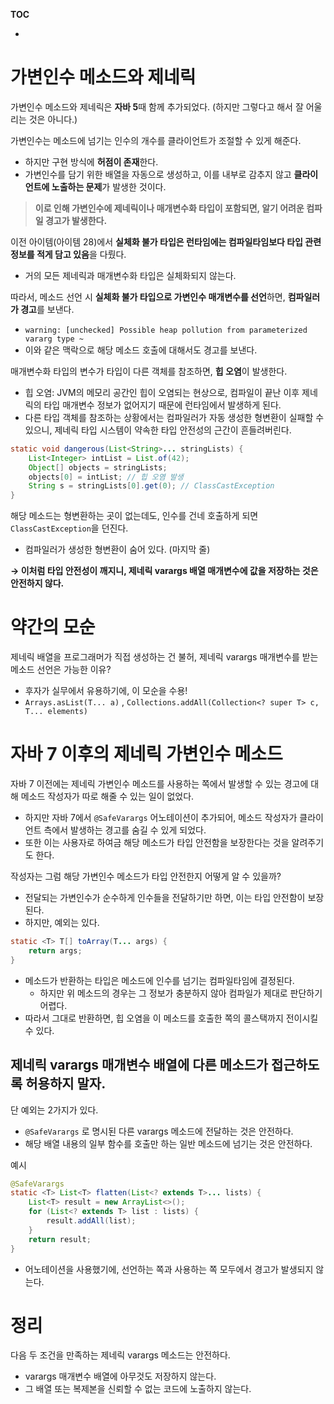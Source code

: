 **TOC**
- []()

# 가변인수 메소드와 제네릭
가변인수 메소드와 제네릭은 **자바 5**때 함께 추가되었다. (하지만 그렇다고 해서 잘 어울리는 것은 아니다.)

가변인수는 메소드에 넘기는 인수의 개수를 클라이언트가 조절할 수 있게 해준다.
- 하지만 구현 방식에 **허점이 존재**한다.
- 가변인수를 담기 위한 배열을 자동으로 생성하고, 이를 내부로 감추지 않고 **클라이언트에 노출하는 문제**가 발생한 것이다.

> **이로 인해 가변인수에 제네릭이나 매개변수화 타입이 포함되면, 알기 어려운 컴파일 경고가 발생한다.** 

이전 아이템(아이템 28)에서 **실체화 불가 타입은 런타임에는 컴파일타임보다 타입 관련 정보를 적게 담고 있음**을 다뤘다.
- 거의 모든 제네릭과 매개변수화 타입은 실체화되지 않는다.

따라서, 메소드 선언 시 **실체화 불가 타입으로 가변인수 매개변수를 선언**하면, **컴파일러가 경고**를 보낸다.
- `warning: [unchecked] Possible heap pollution from parameterized vararg type ~`
- 이와 같은 맥락으로 해당 메소드 호출에 대해서도 경고를 보낸다.

매개변수화 타입의 변수가 타입이 다른 객체를 참조하면, **힙 오염**이 발생한다.
- 힙 오염: JVM의 메모리 공간인 힙이 오염되는 현상으로, 컴파일이 끝난 이후 제네릭의 타입 매개변수 정보가 없어지기 때문에 런타임에서 발생하게 된다.
- 다른 타입 객체를 참조하는 상황에서는 컴파일러가 자동 생성한 형변환이 실패할 수 있으니, 제네릭 타입 시스템이 약속한 타입 안전성의 근간이 흔들려버린다.

```java
static void dangerous(List<String>... stringLists) {
	List<Integer> intList = List.of(42);
	Object[] objects = stringLists;
	objects[0] = intList; // 힙 오염 발생
	String s = stringLists[0].get(0); // ClassCastException
}
```

해당 메소드는 형변환하는 곳이 없는데도, 인수를 건네 호출하게 되면 `ClassCastException`을 던진다.
- 컴파일러가 생성한 형변환이 숨어 있다. (마지막 줄)

**→ 이처럼 타입 안전성이 깨지니, 제네릭 varargs 배열 매개변수에 값을 저장하는 것은 안전하지 않다.**

# 약간의 모순
제네릭 배열을 프로그래머가 직접 생성하는 건 불허, 제네릭 varargs 매개변수를 받는 메소드 선언은 가능한 이유?
- 후자가 실무에서 유용하기에, 이 모순을 수용!
- `Arrays.asList(T... a)` , `Collections.addAll(Collection<? super T> c, T... elements)`

# 자바 7 이후의 제네릭 가변인수 메소드
자바 7 이전에는 제네릭 가변인수 메소드를 사용하는 쪽에서 발생할 수 있는 경고에 대해 메소드 작성자가 따로 해줄 수 있는 일이 없었다.
- 하지만 자바 7에서 `@SafeVarargs` 어노테이션이 추가되어, 메소드 작성자가 클라이언트 측에서 발생하는 경고를 숨길 수 있게 되었다.
- 또한 이는 사용자로 하여금 해당 메소드가 타입 안전함을 보장한다는 것을 알려주기도 한다.

작성자는 그럼 해당 가변인수 메소드가 타입 안전한지 어떻게 알 수 있을까?
- 전달되는 가변인수가 순수하게 인수들을 전달하기만 하면, 이는 타입 안전함이 보장된다.
- 하지만, 예외는 있다.

```java
static <T> T[] toArray(T... args) {
	return args;
}
```
- 메소드가 반환하는 타입은 메소드에 인수를 넘기는 컴파일타임에 결정된다.
  - 하지만 위 메소드의 경우는 그 정보가 충분하지 않아 컴파일가 제대로 판단하기 어렵다.
- 따라서 그대로 반환하면, 힙 오염을 이 메소드를 호출한 쪽의 콜스택까지 전이시킬 수 있다.

## 제네릭 varargs 매개변수 배열에 다른 메소드가 접근하도록 허용하지 말자.
단 예외는 2가지가 있다.
- `@SafeVarargs` 로 명시된 다른 varargs 메소드에 전달하는 것은 안전하다.
- 해당 배열 내용의 일부 함수를 호출만 하는 일반 메소드에 넘기는 것은 안전하다.

예시
```java
@SafeVarargs
static <T> List<T> flatten(List<? extends T>... lists) {
	List<T> result = new ArrayList<>();
	for (List<? extends T> list : lists) {
		result.addAll(list);
	}
	return result;
}
```
- 어노테이션을 사용했기에, 선언하는 쪽과 사용하는 쪽 모두에서 경고가 발생되지 않는다.

# 정리
다음 두 조건을 만족하는 제네릭 varargs 메소드는 안전하다.
- varargs 매개변수 배열에 아무것도 저장하지 않는다.
- 그 배열 또는 복제본을 신뢰할 수 없는 코드에 노출하지 않는다.